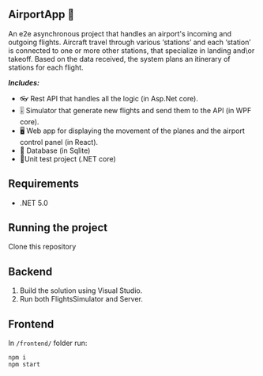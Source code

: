 ## AirportApp 🛫
An e2e asynchronous project that handles an airport's incoming and outgoing flights.
Aircraft travel through various ‘stations’ and each ‘station’ is connected to one or more other stations, that specialize in landing and\or takeoff. 
Based on the data received, the system plans an itinerary of stations for each flight.

***Includes:***
* 👓 Rest API that handles all the logic (in Asp.Net core).
* 🎚 Simulator that generate new flights and send them to the API (in WPF core).
* 🖥 Web app for displaying the movement of the planes and the airport control panel (in React).
* 💾 Database (in Sqlite)
* 🧪Unit test project (.NET core)

## Requirements
* .NET 5.0

## Running the project
Clone this repository

## Backend
1. Build the solution using Visual Studio.
2. Run both FlightsSimulator and Server.

## Frontend
In `/frontend/` folder run:

```
npm i
npm start
```
